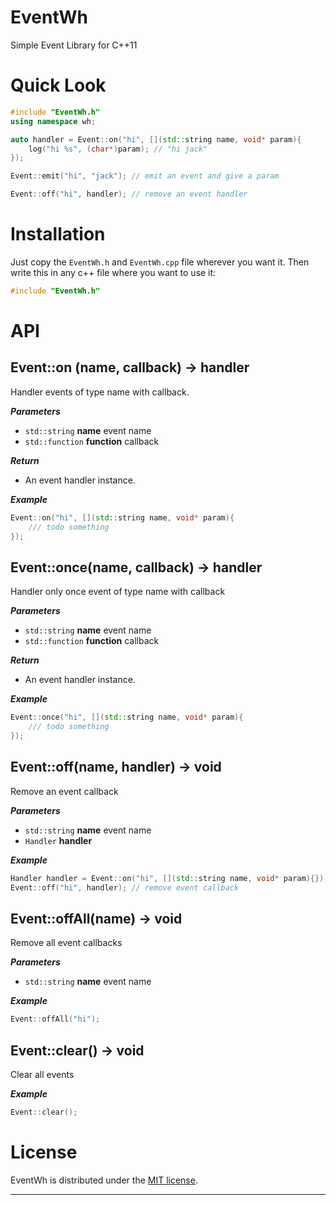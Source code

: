 # EventWh
Simple Event Library for C++11




# Quick Look
``` cpp
#include "EventWh.h"
using namespace wh;

auto handler = Event::on("hi", [](std::string name, void* param){
	log("hi %s", (char*)param); // "hi jack"
});

Event::emit("hi", "jack"); // emit an event and give a param

Event::off("hi", handler); // remove an event handler
```



# Installation

Just copy the `EventWh.h` and `EventWh.cpp` file wherever you want it. Then write this in any c++ file where you want to use it:
``` cpp
#include "EventWh.h"
```



# API

## Event::on (name, callback) -> handler
Handler events of type name with callback.

***Parameters***
- `std::string` **name** event name
- `std::function` **function** callback

***Return***
- An event handler instance.

***Example***
``` cpp
Event::on("hi", [](std::string name, void* param){
    /// todo something
});
```

## Event::once(name, callback) -> handler

Handler only once event of type name with callback

***Parameters***
- `std::string` **name** event name
- `std::function` **function** callback

***Return***
- An event handler instance.

***Example***
``` cpp
Event::once("hi", [](std::string name, void* param){
	/// todo something
});
```

## Event::off(name, handler) -> void
Remove an event callback

***Parameters***
- `std::string` **name** event name
- `Handler` **handler**

***Example***
``` cpp
Handler handler = Event::on("hi", [](std::string name, void* param){});
Event::off("hi", handler); // remove event callback
```

## Event::offAll(name) -> void
Remove all event callbacks

***Parameters***
- `std::string` **name** event name

***Example***
``` cpp
Event::offAll("hi");
```

## Event::clear() -> void
Clear all events

***Example***
``` cpp
Event::clear();
```



# License

EventWh is distributed under the [MIT license][1].

-------------

[1]: https://github.com/wilhantian/EventWh/blob/master/LICENSE